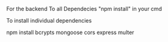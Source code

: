 For the backend 
To all Dependecies 
"npm install" in your cmd

To install individual dependencies

npm install bcrypts mongoose cors express multer


